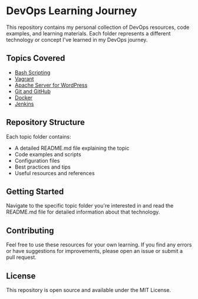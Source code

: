 # DevOps Learning Journey

This repository contains my personal collection of DevOps resources, code examples, and learning materials. Each folder represents a different technology or concept I've learned in my DevOps journey.

## Topics Covered

- [Bash Scripting](./bash-scripting/README.md)
- [Vagrant](./vagrant/README.md)
- [Apache Server for WordPress](./apache-wordpress/README.md)
- [Git and GitHub](./git-github/README.md)
- [Docker](./docker/README.md)
- [Jenkins](./jenkins/README.md)

## Repository Structure

Each topic folder contains:
- A detailed README.md file explaining the topic
- Code examples and scripts
- Configuration files
- Best practices and tips
- Useful resources and references

## Getting Started

Navigate to the specific topic folder you're interested in and read the README.md file for detailed information about that technology.

## Contributing

Feel free to use these resources for your own learning. If you find any errors or have suggestions for improvements, please open an issue or submit a pull request.

## License

This repository is open source and available under the MIT License. 